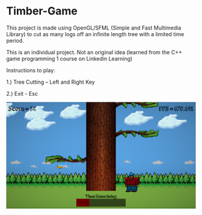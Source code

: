 # Timber-Game

This project is made using OpenGL/SFML (Simple and Fast Multimedia Library) to cut as many logs off an infinite length tree with a limited time period.

This is an individual project. Not an original idea (learned from the C++ game programming 1 course on Linkedin Learning)

Instructions to play: 

  1.) Tree Cutting – Left and Right Key
  
  2.) Exit - Esc

<img src="Timber.PNG">
